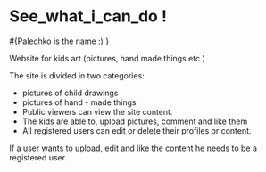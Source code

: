 # See_what_i_can_do !
#{Palechko is the name :) }

Website for kids art (pictures, hand made things etc.)

The site is divided in two categories:
 - pictures of child drawings
 - pictures of hand - made things
 - Public viewers can view the site content.
 - The kids are able to, upload pictures, comment and like them
 - All registered users can edit or delete their profiles or content. 

If a user wants to upload, edit and like the content he needs to be a registered user.

